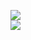 [![](https://img.shields.io/badge/Made%20With-Github%20Spray-lightgrey.svg?style=for-the-badge&logo=github)](https://github.com/Annihil/github-spray#21960)  
[![](https://i.imgur.com/2DrTn0Z.gif)](https://github.com/Annihil/github-spray)